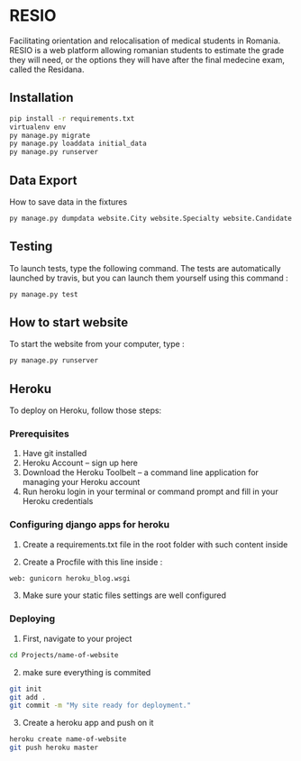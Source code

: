 # RESIO

Facilitating orientation and relocalisation of medical students in Romania.
RESIO is a web platform allowing romanian students to estimate the grade they will need, or the options they will have after the final medecine exam, called the Residana.


## Installation

```bash
pip install -r requirements.txt
virtualenv env
py manage.py migrate
py manage.py loaddata initial_data
py manage.py runserver
```

## Data Export

How to save data in the fixtures

```bash
py manage.py dumpdata website.City website.Specialty website.Candidate website.Hospital website.Paperwork website.Service website.Paperwork_Service --format yaml > website/fixtures/initial_data.yaml
```

## Testing 

To launch tests, type the following command. The tests are automatically launched by travis, but you can launch them yourself using this command : 

```bash
py manage.py test
```

## How to start website

To start the website from your computer, type :
```bash
py manage.py runserver
```

## Heroku

To deploy on Heroku, follow those steps:

### Prerequisites 

1. Have git installed
2. Heroku Account – sign up here
3. Download the Heroku Toolbelt – a command line application for managing your Heroku account
3. Run heroku login in your terminal or command prompt and fill in your Heroku credentials

### Configuring django apps for heroku


1. Create a requirements.txt file in the root folder with such content inside

2. Create a Procfile with this line inside : 
```bash
web: gunicorn heroku_blog.wsgi
```

3. Make sure your static files settings are well configured

### Deploying

1. First, navigate to your project

```bash
cd Projects/name-of-website
```

2. make sure everything is commited

```bash
git init
git add .
git commit -m "My site ready for deployment."
```

3. Create a heroku app and push on it

```bash
heroku create name-of-website
git push heroku master
```



